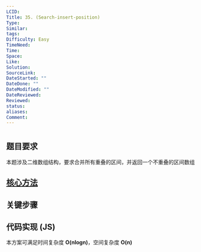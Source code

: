 ```yaml
---
LCID: 
Title: 35. (Search-insert-position)
Type: 
Similar: 
tags: 
Difficulty: Easy
TimeNeed: 
Time: 
Space: 
Like: 
Solution: 
SourceLink: 
DateStarted: ""
DateDone: ""
DateModified: ""
DateReviewed: 
Reviewed: 
status: 
aliases: 
Comment:
---
```

# 
## 题目要求
本题涉及二维数组结构，要求合并所有重叠的区间，并返回一个不重叠的区间数组
## [核心方法](核心方法)
## 关键步骤
## 代码实现 (JS)
本方案可满足时间复杂度 **O(nlogn)**，空间复杂度 **O(n)**

```js

```



